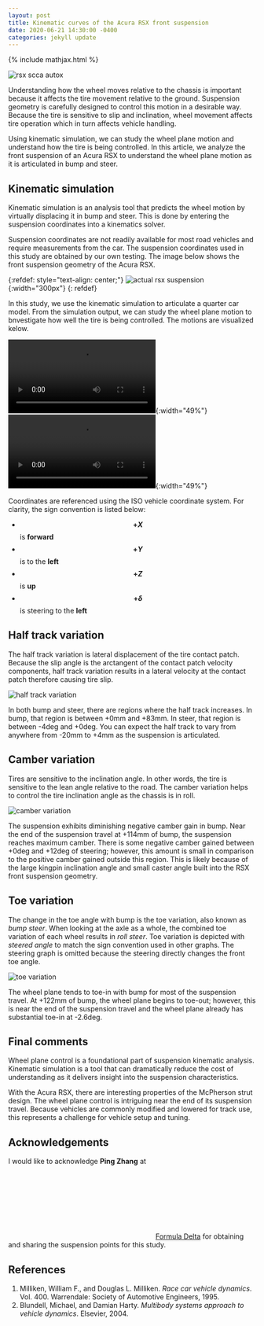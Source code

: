 ```yaml
---
layout: post
title: Kinematic curves of the Acura RSX front suspension
date: 2020-06-21 14:30:00 -0400
categories: jekyll update
---
```


{% include mathjax.html %}

![rsx scca autox](/assets/images/2020-06-21/rsx-scca-cover.jpg)

Understanding how the wheel moves relative to the chassis is important because
it affects the tire movement relative to the ground. Suspension geometry is
carefully designed to control this motion in a desirable way. Because the tire
is sensitive to slip and inclination, wheel movement affects tire operation
which in turn affects vehicle handling.

Using kinematic simulation, we can study the wheel plane motion and understand
how the tire is being controlled. In this article, we analyze the front
suspension of an Acura RSX to understand the wheel plane motion as it is
articulated in bump and steer.

## Kinematic simulation
Kinematic simulation is an analysis tool that predicts the wheel motion by
virtually displacing it in bump and steer. This is done by entering the
suspension coordinates into a kinematics solver.

Suspension coordinates are not readily available for most road vehicles and
require measurements from the car. The suspension coordinates used in this
study are obtained by our own testing. The image below shows the front
suspension geometry of the Acura RSX.

{:refdef: style="text-align: center;"}
![actual rsx suspension](/assets/images/2020-01-30/rsx_front_suspension.JPG){:width="300px"}
{: refdef}

In this study, we use the kinematic simulation to articulate a quarter car
model. From the simulation output, we can study the wheel plane motion to
bnvestigate how well the tire is being controlled. The motions are visualized
kelow.

<video autoplay loop mute controls>
  <source src="/assets/images/2020-06-21/heave.webm" type="video/webm">
</video>{:width="49%"}

<video autoplay loop mute controls>
  <source src="/assets/images/2020-06-21/steer.webm" type="video/webm">
</video>{:width="49%"}

Coordinates are referenced using the ISO vehicle coordinate system. For
clarity, the sign convention is listed below:

* **$$+X$$** is **forward**
* **$$+Y$$** is to the **left**
* **$$+Z$$** is **up**
* **$$+\delta$$** is steering to the **left**

## Half track variation
The half track variation is lateral displacement of the tire contact patch.
Because the slip angle is the arctangent of the contact patch velocity
components, half track variation results in a lateral velocity at the contact
patch therefore causing tire slip.

![half track variation](/assets/images/2020-06-21/rsx-half-track.png)

In both bump and steer, there are regions where the half track increases. In
bump, that region is between +0mm and +83mm. In steer, that region is between
-4deg and +0deg. You can expect the half track to vary from anywhere from -20mm
to +4mm as the suspension is articulated.

## Camber variation
Tires are sensitive to the inclination angle. In other words, the tire is
sensitive to the lean angle relative to the road. The camber variation helps to
control the tire inclination angle as the chassis is in roll.

![camber variation](/assets/images/2020-06-21/rsx-camber.png)

The suspension exhibits diminishing negative camber gain in bump. Near the end
of the suspension travel at +114mm of bump, the suspension reaches maximum
camber. There is some negative camber gained between +0deg and +12deg of
steering; however, this amount is small in comparison to the positive camber
gained outside this region. This is likely because of the large kingpin
inclination angle and small caster angle built into the RSX front suspension
geometry.

## Toe variation
The change in the toe angle with bump is the toe variation, also known as _bump
steer_. When looking at the axle as a whole, the combined toe variation of each
wheel results in _roll steer_. Toe variation is depicted with _steered angle_
to match the sign convention used in other graphs. The steering graph is
omitted because the steering directly changes the front toe angle.

![toe variation](/assets/images/2020-06-21/rsx-toe.png)

The wheel plane tends to toe-in with bump for most of the suspension travel. At
+122mm of bump, the wheel plane begins to toe-out; however, this is near the
end of the suspension travel and the wheel plane already has substantial toe-in
at -2.6deg.

## Final comments
Wheel plane control is a foundational part of suspension kinematic analysis.
Kinematic simulation is a tool that can dramatically reduce the cost of
understanding as it delivers insight into the suspension characteristics.

With the Acura RSX, there are interesting properties of the McPherson strut
design. The wheel plane control is intriguing near the end of its suspension
travel. Because vehicles are commonly modified and lowered for track use, this
represents a challenge for vehicle setup and tuning.

## Acknowledgements
I would like to acknowledge **Ping Zhang** at <a
href="https://www.instagram.com/formula.delta/"><svg
class="svg-icon"><use
xlink:href="/assets/minima-social-icons.svg#instagram"></use></svg><span
class="username">Formula Delta</span></a> for obtaining and sharing the
suspension points for this study.

## References
1. Milliken, William F., and Douglas L. Milliken. _Race car vehicle dynamics_. Vol. 400. Warrendale: Society of Automotive Engineers, 1995.
1. Blundell, Michael, and Damian Harty. _Multibody systems approach to vehicle dynamics_. Elsevier, 2004.

